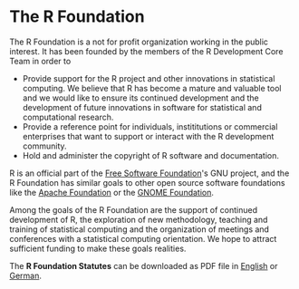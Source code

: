 # The R Foundation

The R Foundation is a not for profit organization working in the public interest. It has been founded by the members of the R Development Core Team in order to

-   Provide support for the R project and other innovations in statistical computing. We believe that R has become a mature and valuable tool and we would like to ensure its continued development and the development of future innovations in software for statistical and computational research.
-   Provide a reference point for individuals, instititutions or commercial enterprises that want to support or interact with the R development community.
-   Hold and administer the copyright of R software and documentation.

R is an official part of the [Free Software Foundation](http://www.fsf.org)'s GNU project, and the R Foundation has similar goals to other open source software foundations like the [Apache Foundation](http://www.apache.org/foundation) or the [GNOME Foundation](http://foundation.gnome.org).

Among the goals of the R Foundation are the support of continued development of R, the exploration of new methodology, teaching and training of statistical computing and the organization of meetings and conferences with a statistical computing orientation. We hope to attract sufficient funding to make these goals realities.

The **R Foundation Statutes** can be downloaded as PDF file in [English](Rfoundation-statutes.pdf) or [German](Rfoundation-statutes-at.pdf).

